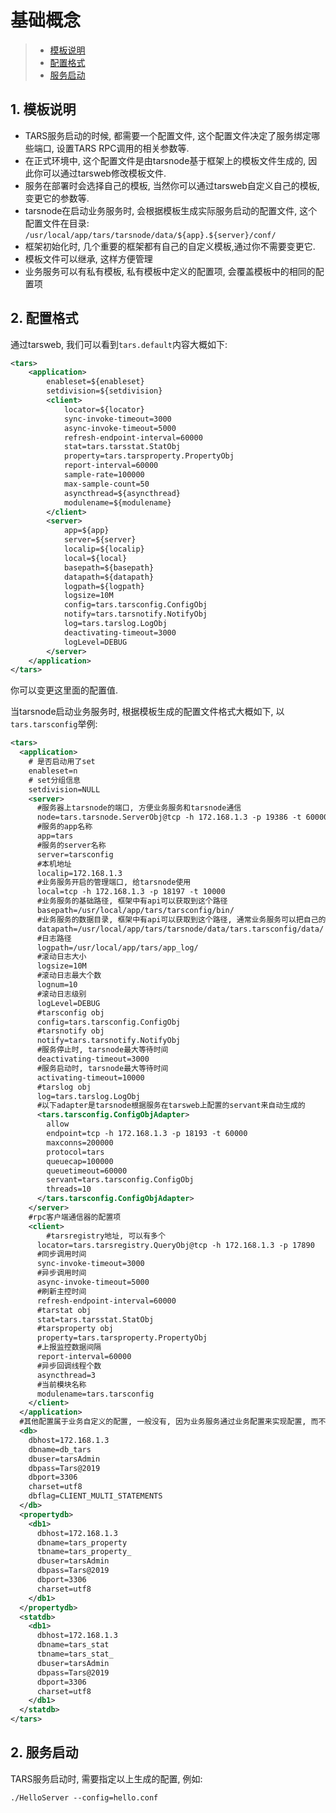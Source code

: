 # 基础概念

> - [模板说明](#main-chapter-1)
> - [配置格式](#main-chapter-2)
> - [服务启动](#main-chapter-3)


## 1. <span id="main-chapter-1"></span> 模板说明

- TARS服务启动的时候, 都需要一个配置文件, 这个配置文件决定了服务绑定哪些端口, 设置TARS RPC调用的相关参数等. 
- 在正式环境中, 这个配置文件是由tarsnode基于框架上的模板文件生成的, 因此你可以通过tarsweb修改模板文件.
- 服务在部署时会选择自己的模板, 当然你可以通过tarsweb自定义自己的模板, 变更它的参数等.
- tarsnode在启动业务服务时, 会根据模板生成实际服务启动的配置文件, 这个配置文件在目录:  `/usr/local/app/tars/tarsnode/data/${app}.${server}/conf/`
- 框架初始化时, 几个重要的框架都有自己的自定义模板,通过你不需要变更它.
- 模板文件可以继承, 这样方便管理
- 业务服务可以有私有模板, 私有模板中定义的配置项, 会覆盖模板中的相同的配置项

## 2. <span id="main-chapter-2"></span> 配置格式

通过tarsweb, 我们可以看到`tars.default`内容大概如下:
```xml
<tars>
	<application>
		enableset=${enableset}
		setdivision=${setdivision}
		<client>
			locator=${locator}
			sync-invoke-timeout=3000
			async-invoke-timeout=5000
			refresh-endpoint-interval=60000
			stat=tars.tarsstat.StatObj
			property=tars.tarsproperty.PropertyObj
			report-interval=60000
			sample-rate=100000
			max-sample-count=50
			asyncthread=${asyncthread}
			modulename=${modulename}
		</client>
		<server>
			app=${app}
			server=${server}
			localip=${localip}
			local=${local}
			basepath=${basepath}
			datapath=${datapath}
			logpath=${logpath}
			logsize=10M
			config=tars.tarsconfig.ConfigObj
			notify=tars.tarsnotify.NotifyObj
			log=tars.tarslog.LogObj
			deactivating-timeout=3000
			logLevel=DEBUG
		</server>
	</application>
</tars>
```
你可以变更这里面的配置值.


当tarsnode启动业务服务时, 根据模板生成的配置文件格式大概如下, 以`tars.tarsconfig`举例:
```xml
<tars>
  <application>
    # 是否启动用了set
    enableset=n
    # set分组信息
    setdivision=NULL
    <server>
      #服务器上tarsnode的端口, 方便业务服务和tarsnode通信
      node=tars.tarsnode.ServerObj@tcp -h 172.168.1.3 -p 19386 -t 60000
      #服务的app名称
      app=tars
      #服务的server名称
      server=tarsconfig
      #本机地址
      localip=172.168.1.3
      #业务服务开启的管理端口, 给tarsnode使用
      local=tcp -h 172.168.1.3 -p 18197 -t 10000
      #业务服务的基础路径, 框架中有api可以获取到这个路径
      basepath=/usr/local/app/tars/tarsconfig/bin/
      #业务服务的数据目录, 框架中有api可以获取到这个路径, 通常业务服务可以把自己的业务数据写在这个目录下, 
      datapath=/usr/local/app/tars/tarsnode/data/tars.tarsconfig/data/
      #日志路径
      logpath=/usr/local/app/tars/app_log/
      #滚动日志大小
      logsize=10M
      #滚动日志最大个数
      lognum=10
      #滚动日志级别
      logLevel=DEBUG
      #tarsconfig obj
      config=tars.tarsconfig.ConfigObj
      #tarsnotify obj
      notify=tars.tarsnotify.NotifyObj
      #服务停止时, tarsnode最大等待时间
      deactivating-timeout=3000
      #服务启动时, tarsnode最大等待时间
      activating-timeout=10000
      #tarslog obj
      log=tars.tarslog.LogObj
      #以下adapter是tarsnode根据服务在tarsweb上配置的servant来自动生成的
      <tars.tarsconfig.ConfigObjAdapter>
        allow
        endpoint=tcp -h 172.168.1.3 -p 18193 -t 60000
        maxconns=200000
        protocol=tars
        queuecap=100000
        queuetimeout=60000
        servant=tars.tarsconfig.ConfigObj
        threads=10
      </tars.tarsconfig.ConfigObjAdapter>
    </server>
    #rpc客户端通信器的配置项
    <client>
        #tarsregistry地址, 可以有多个
      locator=tars.tarsregistry.QueryObj@tcp -h 172.168.1.3 -p 17890
      #同步调用时间
      sync-invoke-timeout=3000
      #异步调用时间
      async-invoke-timeout=5000
      #刷新主控时间
      refresh-endpoint-interval=60000
      #tarstat obj
      stat=tars.tarsstat.StatObj
      #tarsproperty obj
      property=tars.tarsproperty.PropertyObj
      #上报监控数据间隔
      report-interval=60000
      #异步回调线程个数
      asyncthread=3
      #当前模块名称
      modulename=tars.tarsconfig
    </client>
  </application>
  #其他配置属于业务自定义的配置, 一般没有, 因为业务服务通过业务配置来实现配置, 而不是通过模板来扩展配置
  <db>
    dbhost=172.168.1.3
    dbname=db_tars
    dbuser=tarsAdmin
    dbpass=Tars@2019
    dbport=3306
    charset=utf8
    dbflag=CLIENT_MULTI_STATEMENTS
  </db>
  <propertydb>
    <db1>
      dbhost=172.168.1.3
      dbname=tars_property
      tbname=tars_property_
      dbuser=tarsAdmin
      dbpass=Tars@2019
      dbport=3306
      charset=utf8
    </db1>
  </propertydb>
  <statdb>
    <db1>
      dbhost=172.168.1.3
      dbname=tars_stat
      tbname=tars_stat_
      dbuser=tarsAdmin
      dbpass=Tars@2019
      dbport=3306
      charset=utf8
    </db1>
  </statdb>
</tars>
```

## 2. <span id="main-chapter-3"></span> 服务启动

TARS服务启动时, 需要指定以上生成的配置, 例如: 
```
./HelloServer --config=hello.conf
```
